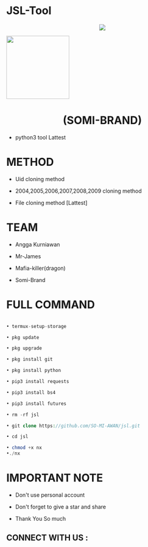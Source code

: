 # JSL-Tool

<p align="center">

<img src="https://i.pinimg.com/originals/16/62/ac/1662acee2dae9125798c9d54a6530333.gif">

</p>

<img height="165" src="https://github-readme-stats.vercel.app/api?username=SO-MI-AWAN&show_icons=true&include_all_commits=true&theme=react&cache_seconds=3200&hide_border=true" /></a>

<h1 align="center">(SOMI-BRAND)</h1>

* python3 tool Lattest 

# METHOD 

* Uid cloning method

* 2004,2005,2006,2007,2008,2009 cloning method

* File cloning method [Lattest]

# TEAM

* Angga Kurniawan

* Mr-James

* Mafia-killer(dragon)

* Somi-Brand

# FULL COMMAND 

```php

• termux-setup-storage

• pkg update

• pkg upgrade

• pkg install git

• pkg install python

• pip3 install requests

• pip3 install bs4

• pip3 install futures

• rm -rf jsl

• git clone https://github.com/SO-MI-AWAN/jsl.git

• cd jsl

• chmod +x nx
•./nx

```

# IMPORTANT NOTE

* Don't use personal account

* Don't forget to give a star and share 

* Thank You So much

## CONNECT WITH US :
